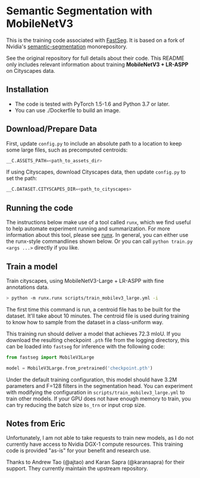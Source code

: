 # Semantic Segmentation with MobileNetV3

This is the training code associated with [FastSeg](https://github.com/ekzhang/fastseg). It is based on a fork of Nvidia's [semantic-segmentation](https://github.com/NVIDIA/semantic-segmentation) monorepository.

See the original repository for full details about their code. This README only includes relevant information about training **MobileNetV3 + LR-ASPP** on Cityscapes data.

## Installation

- The code is tested with PyTorch 1.5-1.6 and Python 3.7 or later.
- You can use ./Dockerfile to build an image.

## Download/Prepare Data

First, update `config.py` to include an absolute path to a location to keep some large files, such as precomputed centroids:

```python
__C.ASSETS_PATH=<path_to_assets_dir>
```

If using Cityscapes, download Cityscapes data, then update `config.py` to set the path:

```python
__C.DATASET.CITYSCAPES_DIR=<path_to_cityscapes>
```

## Running the code

The instructions below make use of a tool called `runx`, which we find useful to help automate experiment running and summarization. For more information about this tool, please see [runx](https://github.com/NVIDIA/runx).
In general, you can either use the runx-style commandlines shown below. Or you can call `python train.py <args ...>` directly if you like.

## Train a model

Train cityscapes, using MobileNetV3-Large + LR-ASPP with fine annotations data.

```bash
> python -m runx.runx scripts/train_mobilev3_large.yml -i
```

The first time this command is run, a centroid file has to be built for the dataset. It'll take about 10 minutes. The centroid file is used during training to know how to sample from the dataset in a class-uniform way.

This training run should deliver a model that achieves 72.3 mIoU. If you download the resulting checkpoint `.pth` file from the logging directory, this can be loaded into `fastseg` for inference with the following code:

```python
from fastseg import MobileV3Large

model = MobileV3Large.from_pretrained('checkpoint.pth')
```

Under the default training configuration, this model should have 3.2M parameters and F=128 filters in the segmentation head. You can experiment with modifying the configuration in `scripts/train_mobilev3_large.yml` to train other models. If your GPU does not have enough memory to train, you can try reducing the batch size `bs_trn` or input crop size.

## Notes from Eric

Unfortunately, I am not able to take requests to train new models, as I do not currently have access to Nvidia DGX-1 compute resources. This training code is provided "as-is" for your benefit and research use.

Thanks to Andrew Tao (@ajtao) and Karan Sapra (@karansapra) for their support. They currently maintain the upstream repository.

